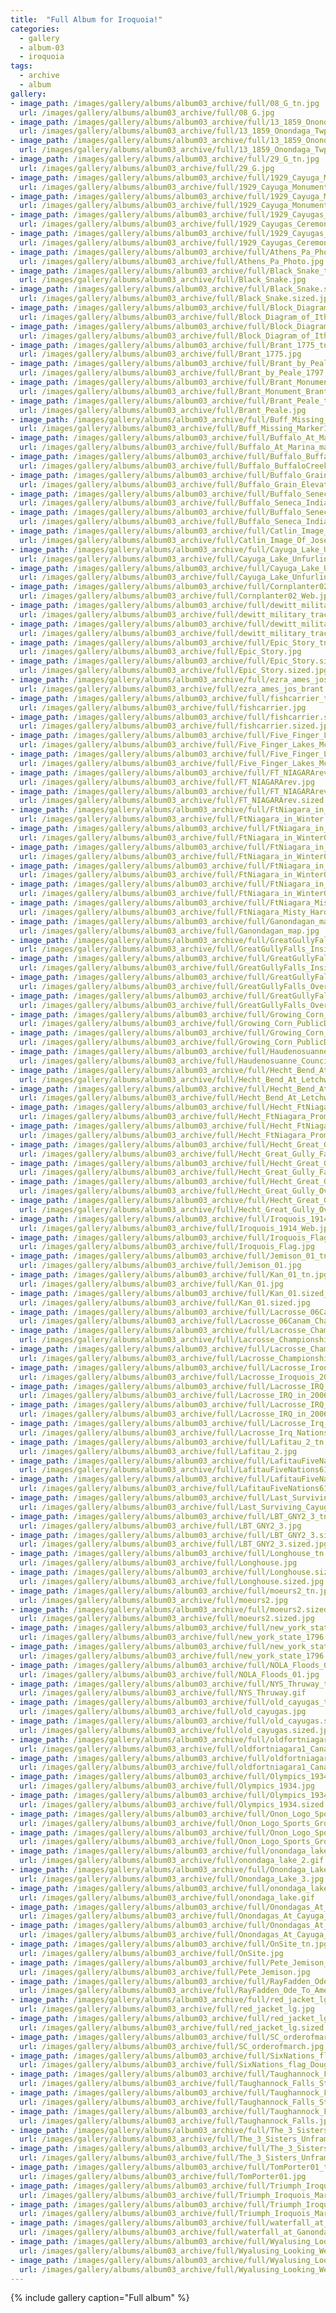 ```yaml
---
title:  "Full Album for Iroquoia!"
categories:
  - gallery
  - album-03
  - iroquoia
tags:
  - archive
  - album
gallery:
- image_path: /images/gallery/albums/album03_archive/full/08_G_tn.jpg
  url: /images/gallery/albums/album03_archive/full/08_G.jpg
- image_path: /images/gallery/albums/album03_archive/full/13_1859_Onondaga_Twp_300c_tn.jpg
  url: /images/gallery/albums/album03_archive/full/13_1859_Onondaga_Twp_300c.jpg
- image_path: /images/gallery/albums/album03_archive/full/13_1859_Onondaga_Twp_300c.sized_tn.jpg
  url: /images/gallery/albums/album03_archive/full/13_1859_Onondaga_Twp_300c.sized.jpg
- image_path: /images/gallery/albums/album03_archive/full/29_G_tn.jpg
  url: /images/gallery/albums/album03_archive/full/29_G.jpg
- image_path: /images/gallery/albums/album03_archive/full/1929_Cayuga_Monument_Dedication_09_tn.jpg
  url: /images/gallery/albums/album03_archive/full/1929_Cayuga_Monument_Dedication_09.jpg
- image_path: /images/gallery/albums/album03_archive/full/1929_Cayuga_Monument_Dedication_09.sized_tn.jpg
  url: /images/gallery/albums/album03_archive/full/1929_Cayuga_Monument_Dedication_09.sized.jpg
- image_path: /images/gallery/albums/album03_archive/full/1929_Cayugas_Ceremony_01A_tn.jpg
  url: /images/gallery/albums/album03_archive/full/1929_Cayugas_Ceremony_01A.jpg
- image_path: /images/gallery/albums/album03_archive/full/1929_Cayugas_Ceremony_01A.sized_tn.jpg
  url: /images/gallery/albums/album03_archive/full/1929_Cayugas_Ceremony_01A.sized.jpg
- image_path: /images/gallery/albums/album03_archive/full/Athens_Pa_Photo_tn.jpg
  url: /images/gallery/albums/album03_archive/full/Athens_Pa_Photo.jpg
- image_path: /images/gallery/albums/album03_archive/full/Black_Snake_tn.jpg
  url: /images/gallery/albums/album03_archive/full/Black_Snake.jpg
- image_path: /images/gallery/albums/album03_archive/full/Black_Snake.sized_tn.jpg
  url: /images/gallery/albums/album03_archive/full/Black_Snake.sized.jpg
- image_path: /images/gallery/albums/album03_archive/full/Block_Diagram_of_Ithaca_Cornell_Cayuga_Coreorgonel_2_tn.jpg
  url: /images/gallery/albums/album03_archive/full/Block_Diagram_of_Ithaca_Cornell_Cayuga_Coreorgonel_2.jpg
- image_path: /images/gallery/albums/album03_archive/full/Block_Diagram_of_Ithaca_Cornell_Cayuga_Coreorgonel_2.sized_tn.jpg
  url: /images/gallery/albums/album03_archive/full/Block_Diagram_of_Ithaca_Cornell_Cayuga_Coreorgonel_2.sized.jpg
- image_path: /images/gallery/albums/album03_archive/full/Brant_1775_tn.jpg
  url: /images/gallery/albums/album03_archive/full/Brant_1775.jpg
- image_path: /images/gallery/albums/album03_archive/full/Brant_by_Peale_1797_tn.jpg
  url: /images/gallery/albums/album03_archive/full/Brant_by_Peale_1797.jpg
- image_path: /images/gallery/albums/album03_archive/full/Brant_Monument_Brant_County_Museum_tn.jpg
  url: /images/gallery/albums/album03_archive/full/Brant_Monument_Brant_County_Museum.jpg
- image_path: /images/gallery/albums/album03_archive/full/Brant_Peale_tn.jpg
  url: /images/gallery/albums/album03_archive/full/Brant_Peale.jpg
- image_path: /images/gallery/albums/album03_archive/full/Buff_Missing_Marker116a_tn.jpg
  url: /images/gallery/albums/album03_archive/full/Buff_Missing_Marker116a.jpg
- image_path: /images/gallery/albums/album03_archive/full/Buffalo_At_Marina_mark009a_tn.jpg
  url: /images/gallery/albums/album03_archive/full/Buffalo_At_Marina_mark009a.jpg
- image_path: /images/gallery/albums/album03_archive/full/Buffalo_BuffaloCreek_Now_Then_tn.jpg
  url: /images/gallery/albums/album03_archive/full/Buffalo_BuffaloCreek_Now_Then.jpg
- image_path: /images/gallery/albums/album03_archive/full/Buffalo_Grain_Elevator_mark006a_tn.jpg
  url: /images/gallery/albums/album03_archive/full/Buffalo_Grain_Elevator_mark006a.jpg
- image_path: /images/gallery/albums/album03_archive/full/Buffalo_Seneca_Indian_Park_mark114a_tn.jpg
  url: /images/gallery/albums/album03_archive/full/Buffalo_Seneca_Indian_Park_mark114a.jpg
- image_path: /images/gallery/albums/album03_archive/full/Buffalo_Seneca_Indian_Park_mark115a_tn.jpg
  url: /images/gallery/albums/album03_archive/full/Buffalo_Seneca_Indian_Park_mark115a.jpg
- image_path: /images/gallery/albums/album03_archive/full/Catlin_Image_Of_JosephBrant_tn.jpg
  url: /images/gallery/albums/album03_archive/full/Catlin_Image_Of_JosephBrant.jpg
- image_path: /images/gallery/albums/album03_archive/full/Cayuga_Lake_Unfurling_the_Site_tn.jpg
  url: /images/gallery/albums/album03_archive/full/Cayuga_Lake_Unfurling_the_Site.jpg
- image_path: /images/gallery/albums/album03_archive/full/Cayuga_Lake_Unfurling_the_Site.sized_tn.jpg
  url: /images/gallery/albums/album03_archive/full/Cayuga_Lake_Unfurling_the_Site.sized.jpg
- image_path: /images/gallery/albums/album03_archive/full/Cornplanter02_Web_tn.jpg
  url: /images/gallery/albums/album03_archive/full/Cornplanter02_Web.jpg
- image_path: /images/gallery/albums/album03_archive/full/dewitt_military_tracts_NYS_tn.jpg
  url: /images/gallery/albums/album03_archive/full/dewitt_military_tracts_NYS.jpg
- image_path: /images/gallery/albums/album03_archive/full/dewitt_military_tracts_NYS.sized_tn.jpg
  url: /images/gallery/albums/album03_archive/full/dewitt_military_tracts_NYS.sized.jpg
- image_path: /images/gallery/albums/album03_archive/full/Epic_Story_tn.jpg
  url: /images/gallery/albums/album03_archive/full/Epic_Story.jpg
- image_path: /images/gallery/albums/album03_archive/full/Epic_Story.sized_tn.jpg
  url: /images/gallery/albums/album03_archive/full/Epic_Story.sized.jpg
- image_path: /images/gallery/albums/album03_archive/full/ezra_ames_jos_brant_tn.jpg
  url: /images/gallery/albums/album03_archive/full/ezra_ames_jos_brant.jpg
- image_path: /images/gallery/albums/album03_archive/full/fishcarrier_tn.jpg
  url: /images/gallery/albums/album03_archive/full/fishcarrier.jpg
- image_path: /images/gallery/albums/album03_archive/full/fishcarrier.sized_tn.jpg
  url: /images/gallery/albums/album03_archive/full/fishcarrier.sized.jpg
- image_path: /images/gallery/albums/album03_archive/full/Five_Finger_Lakes_McCarthy_tn.jpg
  url: /images/gallery/albums/album03_archive/full/Five_Finger_Lakes_McCarthy.jpg
- image_path: /images/gallery/albums/album03_archive/full/Five_Finger_Lakes_McCarthy.sized_tn.jpg
  url: /images/gallery/albums/album03_archive/full/Five_Finger_Lakes_McCarthy.sized.jpg
- image_path: /images/gallery/albums/album03_archive/full/FT_NIAGARArev_tn.jpg
  url: /images/gallery/albums/album03_archive/full/FT_NIAGARArev.jpg
- image_path: /images/gallery/albums/album03_archive/full/FT_NIAGARArev.sized_tn.jpg
  url: /images/gallery/albums/album03_archive/full/FT_NIAGARArev.sized.jpg
- image_path: /images/gallery/albums/album03_archive/full/FtNiagara_in_Winter_tn.jpg
  url: /images/gallery/albums/album03_archive/full/FtNiagara_in_Winter.jpg
- image_path: /images/gallery/albums/album03_archive/full/FtNiagara_in_Winter02_Harding_tn.jpg
  url: /images/gallery/albums/album03_archive/full/FtNiagara_in_Winter02_Harding.jpg
- image_path: /images/gallery/albums/album03_archive/full/FtNiagara_in_Winter03_Harding_tn.jpg
  url: /images/gallery/albums/album03_archive/full/FtNiagara_in_Winter03_Harding.jpg
- image_path: /images/gallery/albums/album03_archive/full/FtNiagara_in_Winter04_Harding_tn.jpg
  url: /images/gallery/albums/album03_archive/full/FtNiagara_in_Winter04_Harding.jpg
- image_path: /images/gallery/albums/album03_archive/full/FtNiagara_in_Winter06_Harding_tn.jpg
  url: /images/gallery/albums/album03_archive/full/FtNiagara_in_Winter06_Harding.jpg
- image_path: /images/gallery/albums/album03_archive/full/FtNiagara_Misty_Harding_tn.jpg
  url: /images/gallery/albums/album03_archive/full/FtNiagara_Misty_Harding.jpg
- image_path: /images/gallery/albums/album03_archive/full/Ganondagan_map_tn.jpg
  url: /images/gallery/albums/album03_archive/full/Ganondagan_map.jpg
- image_path: /images/gallery/albums/album03_archive/full/GreatGullyFalls_Insideview_tn.jpg
  url: /images/gallery/albums/album03_archive/full/GreatGullyFalls_Insideview.jpg
- image_path: /images/gallery/albums/album03_archive/full/GreatGullyFalls_Insideview.sized_tn.jpg
  url: /images/gallery/albums/album03_archive/full/GreatGullyFalls_Insideview.sized.jpg
- image_path: /images/gallery/albums/album03_archive/full/GreatGullyFalls_Overview_tn.jpg
  url: /images/gallery/albums/album03_archive/full/GreatGullyFalls_Overview.jpg
- image_path: /images/gallery/albums/album03_archive/full/GreatGullyFalls_Overview.sized_tn.jpg
  url: /images/gallery/albums/album03_archive/full/GreatGullyFalls_Overview.sized.jpg
- image_path: /images/gallery/albums/album03_archive/full/Growing_Corn_PublicDomainImage_tn.jpg
  url: /images/gallery/albums/album03_archive/full/Growing_Corn_PublicDomainImage.highlight_tn.jpg
- image_path: /images/gallery/albums/album03_archive/full/Growing_Corn_PublicDomainImage.highlight.jpg
  url: /images/gallery/albums/album03_archive/full/Growing_Corn_PublicDomainImage.jpg
- image_path: /images/gallery/albums/album03_archive/full/Haudenosuanne_Council_Seat2_tn.jpg
  url: /images/gallery/albums/album03_archive/full/Haudenosuanne_Council_Seat2.png
- image_path: /images/gallery/albums/album03_archive/full/Hecht_Bend_At_Letchworth_tn.jpg
  url: /images/gallery/albums/album03_archive/full/Hecht_Bend_At_Letchworth.jpg
- image_path: /images/gallery/albums/album03_archive/full/Hecht_Bend_At_Letchworth.sized_tn.jpg
  url: /images/gallery/albums/album03_archive/full/Hecht_Bend_At_Letchworth.sized.jpg
- image_path: /images/gallery/albums/album03_archive/full/Hecht_FtNiagara_Promontory_Overhead_2_tn.jpg
  url: /images/gallery/albums/album03_archive/full/Hecht_FtNiagara_Promontory_Overhead_2.jpg
- image_path: /images/gallery/albums/album03_archive/full/Hecht_FtNiagara_Promontory_Overhead_2.sized_tn.jpg
  url: /images/gallery/albums/album03_archive/full/Hecht_FtNiagara_Promontory_Overhead_2.sized.jpg
- image_path: /images/gallery/albums/album03_archive/full/Hecht_Great_Gully_Falls_Sideview_tn.jpg
  url: /images/gallery/albums/album03_archive/full/Hecht_Great_Gully_Falls_Sideview.jpg
- image_path: /images/gallery/albums/album03_archive/full/Hecht_Great_Gully_Falls_Sideview.sized_tn.jpg
  url: /images/gallery/albums/album03_archive/full/Hecht_Great_Gully_Falls_Sideview.sized.jpg
- image_path: /images/gallery/albums/album03_archive/full/Hecht_Great_Gully_Overhead_tn.jpg
  url: /images/gallery/albums/album03_archive/full/Hecht_Great_Gully_Overhead.jpg
- image_path: /images/gallery/albums/album03_archive/full/Hecht_Great_Gully_Overhead.sized_tn.jpg
  url: /images/gallery/albums/album03_archive/full/Hecht_Great_Gully_Overhead.sized.jpg
- image_path: /images/gallery/albums/album03_archive/full/Iroquois_1914_Web_tn.jpg
  url: /images/gallery/albums/album03_archive/full/Iroquois_1914_Web.jpg
- image_path: /images/gallery/albums/album03_archive/full/Iroquois_Flag_tn.jpg
  url: /images/gallery/albums/album03_archive/full/Iroquois_Flag.jpg
- image_path: /images/gallery/albums/album03_archive/full/Jemison_01_tn.jpg
  url: /images/gallery/albums/album03_archive/full/Jemison_01.jpg
- image_path: /images/gallery/albums/album03_archive/full/Kan_01_tn.jpg
  url: /images/gallery/albums/album03_archive/full/Kan_01.jpg
- image_path: /images/gallery/albums/album03_archive/full/Kan_01.sized_tn.jpg
  url: /images/gallery/albums/album03_archive/full/Kan_01.sized.jpg
- image_path: /images/gallery/albums/album03_archive/full/Lacrosse_06Canam_Champs_tn.jpg
  url: /images/gallery/albums/album03_archive/full/Lacrosse_06Canam_Champs.jpg
- image_path: /images/gallery/albums/album03_archive/full/Lacrosse_Championships_tn.jpg
  url: /images/gallery/albums/album03_archive/full/Lacrosse_Championships.jpg
- image_path: /images/gallery/albums/album03_archive/full/Lacrosse_Championships.sized_tn.jpg
  url: /images/gallery/albums/album03_archive/full/Lacrosse_Championships.sized.jpg
- image_path: /images/gallery/albums/album03_archive/full/Lacrosse_Iroquois_2006_Championship_Round_tn.jpg
  url: /images/gallery/albums/album03_archive/full/Lacrosse_Iroquois_2006_Championship_Round.jpg
- image_path: /images/gallery/albums/album03_archive/full/Lacrosse_IRQ_in_2006_CampionshipWebsite_tn.jpg
  url: /images/gallery/albums/album03_archive/full/Lacrosse_IRQ_in_2006_CampionshipWebsite.jpg
- image_path: /images/gallery/albums/album03_archive/full/Lacrosse_IRQ_in_2006_CampionshipWebsite.sized_tn.jpg
  url: /images/gallery/albums/album03_archive/full/Lacrosse_IRQ_in_2006_CampionshipWebsite.sized.jpg
- image_path: /images/gallery/albums/album03_archive/full/Lacrosse_Irq_Nations_Poster_tn.jpg
  url: /images/gallery/albums/album03_archive/full/Lacrosse_Irq_Nations_Poster.jpg
- image_path: /images/gallery/albums/album03_archive/full/Lafitau_2_tn.jpg
  url: /images/gallery/albums/album03_archive/full/Lafitau_2.jpg
- image_path: /images/gallery/albums/album03_archive/full/LafitauFiveNations61202_tn.jpg
  url: /images/gallery/albums/album03_archive/full/LafitauFiveNations61202.jpg
- image_path: /images/gallery/albums/album03_archive/full/LafitauFiveNations61202.sized_tn.jpg
  url: /images/gallery/albums/album03_archive/full/LafitauFiveNations61202.sized.jpg
- image_path: /images/gallery/albums/album03_archive/full/Last_Surviving_Cayugas_tn.jpg
  url: /images/gallery/albums/album03_archive/full/Last_Surviving_Cayugas.jpg
- image_path: /images/gallery/albums/album03_archive/full/LBT_GNY2_3_tn.jpg
  url: /images/gallery/albums/album03_archive/full/LBT_GNY2_3.jpg
- image_path: /images/gallery/albums/album03_archive/full/LBT_GNY2_3.sized_tn.jpg
  url: /images/gallery/albums/album03_archive/full/LBT_GNY2_3.sized.jpg
- image_path: /images/gallery/albums/album03_archive/full/Longhouse_tn.jpg
  url: /images/gallery/albums/album03_archive/full/Longhouse.jpg
- image_path: /images/gallery/albums/album03_archive/full/Longhouse.sized_tn.jpg
  url: /images/gallery/albums/album03_archive/full/Longhouse.sized.jpg
- image_path: /images/gallery/albums/album03_archive/full/moeurs2_tn.jpg
  url: /images/gallery/albums/album03_archive/full/moeurs2.jpg
- image_path: /images/gallery/albums/album03_archive/full/moeurs2.sized_tn.jpg
  url: /images/gallery/albums/album03_archive/full/moeurs2.sized.jpg
- image_path: /images/gallery/albums/album03_archive/full/new_york_state_1796_tn.jpg
  url: /images/gallery/albums/album03_archive/full/new_york_state_1796.jpg
- image_path: /images/gallery/albums/album03_archive/full/new_york_state_1796.sized_tn.jpg
  url: /images/gallery/albums/album03_archive/full/new_york_state_1796.sized.jpg
- image_path: /images/gallery/albums/album03_archive/full/NOLA_Floods_01_tn.jpg
  url: /images/gallery/albums/album03_archive/full/NOLA_Floods_01.jpg
- image_path: /images/gallery/albums/album03_archive/full/NYS_Thruway_tn.jpg
  url: /images/gallery/albums/album03_archive/full/NYS_Thruway.gif
- image_path: /images/gallery/albums/album03_archive/full/old_cayugas_tn.jpg
  url: /images/gallery/albums/album03_archive/full/old_cayugas.jpg
- image_path: /images/gallery/albums/album03_archive/full/old_cayugas.sized_tn.jpg
  url: /images/gallery/albums/album03_archive/full/old_cayugas.sized.jpg
- image_path: /images/gallery/albums/album03_archive/full/oldfortniagara1_Canada_Side_tn.jpg
  url: /images/gallery/albums/album03_archive/full/oldfortniagara1_Canada_Side.jpg
- image_path: /images/gallery/albums/album03_archive/full/oldfortniagara1_Canada_Side.sized_tn.jpg
  url: /images/gallery/albums/album03_archive/full/oldfortniagara1_Canada_Side.sized.jpg
- image_path: /images/gallery/albums/album03_archive/full/Olympics_1934_tn.jpg
  url: /images/gallery/albums/album03_archive/full/Olympics_1934.jpg
- image_path: /images/gallery/albums/album03_archive/full/Olympics_1934.sized_tn.jpg
  url: /images/gallery/albums/album03_archive/full/Olympics_1934.sized.jpg
- image_path: /images/gallery/albums/album03_archive/full/Onon_Logo_Sports_Grounds_tn.jpg
  url: /images/gallery/albums/album03_archive/full/Onon_Logo_Sports_Grounds.jpg
- image_path: /images/gallery/albums/album03_archive/full/Onon_Logo_Sports_Grounds.sized_tn.jpg
  url: /images/gallery/albums/album03_archive/full/Onon_Logo_Sports_Grounds.sized.jpg
- image_path: /images/gallery/albums/album03_archive/full/onondaga_lake_2_tn.jpg
  url: /images/gallery/albums/album03_archive/full/onondaga_lake_2.gif
- image_path: /images/gallery/albums/album03_archive/full/Onondaga_Lake_3_tn.jpg
  url: /images/gallery/albums/album03_archive/full/Onondaga_Lake_3.jpg
- image_path: /images/gallery/albums/album03_archive/full/onondaga_lake_tn.jpg
  url: /images/gallery/albums/album03_archive/full/onondaga_lake.gif
- image_path: /images/gallery/albums/album03_archive/full/Onondagas_At_Cayuga_Parley_tn.jpg
  url: /images/gallery/albums/album03_archive/full/Onondagas_At_Cayuga_Parley.jpg
- image_path: /images/gallery/albums/album03_archive/full/Onondagas_At_Cayuga_Parley.sized_tn.jpg
  url: /images/gallery/albums/album03_archive/full/Onondagas_At_Cayuga_Parley.sized.jpg
- image_path: /images/gallery/albums/album03_archive/full/OnSite_tn.jpg
  url: /images/gallery/albums/album03_archive/full/OnSite.jpg
- image_path: /images/gallery/albums/album03_archive/full/Pete_Jemison_tn.jpg
  url: /images/gallery/albums/album03_archive/full/Pete_Jemison.jpg
- image_path: /images/gallery/albums/album03_archive/full/RayFadden_Ode_To_AmericanIndian_tn.jpg
  url: /images/gallery/albums/album03_archive/full/RayFadden_Ode_To_AmericanIndian.jpg
- image_path: /images/gallery/albums/album03_archive/full/red_jacket_lg_tn.jpg
  url: /images/gallery/albums/album03_archive/full/red_jacket_lg.jpg
- image_path: /images/gallery/albums/album03_archive/full/red_jacket_lg.sized_tn.jpg
  url: /images/gallery/albums/album03_archive/full/red_jacket_lg.sized.jpg
- image_path: /images/gallery/albums/album03_archive/full/SC_orderofmarch_tn.jpg
  url: /images/gallery/albums/album03_archive/full/SC_orderofmarch.jpg
- image_path: /images/gallery/albums/album03_archive/full/SixNations_flag_DouglasCreekOntario_tn.jpg
  url: /images/gallery/albums/album03_archive/full/SixNations_flag_DouglasCreekOntario.jpg
- image_path: /images/gallery/albums/album03_archive/full/Taughannock_Falls_Stereoview_tn.jpg
  url: /images/gallery/albums/album03_archive/full/Taughannock_Falls_Stereoview.jpg
- image_path: /images/gallery/albums/album03_archive/full/Taughannock_Falls_Stereoview.sized_tn.jpg
  url: /images/gallery/albums/album03_archive/full/Taughannock_Falls_Stereoview.sized.jpg
- image_path: /images/gallery/albums/album03_archive/full/Taughannock_Falls_tn.jpg
  url: /images/gallery/albums/album03_archive/full/Taughannock_Falls.jpg
- image_path: /images/gallery/albums/album03_archive/full/The_3_Sisters_Unframed_001_tn.jpg
  url: /images/gallery/albums/album03_archive/full/The_3_Sisters_Unframed_001.jpg
- image_path: /images/gallery/albums/album03_archive/full/The_3_Sisters_Unframed_001.sized_tn.jpg
  url: /images/gallery/albums/album03_archive/full/The_3_Sisters_Unframed_001.sized.jpg
- image_path: /images/gallery/albums/album03_archive/full/TomPorter01_tn.jpg
  url: /images/gallery/albums/album03_archive/full/TomPorter01.jpg
- image_path: /images/gallery/albums/album03_archive/full/Triumph_Iroquois_Marquee_tn.jpg
  url: /images/gallery/albums/album03_archive/full/Triumph_Iroquois_Marquee.jpg
- image_path: /images/gallery/albums/album03_archive/full/Triumph_Iroquois_Marquee.sized_tn.jpg
  url: /images/gallery/albums/album03_archive/full/Triumph_Iroquois_Marquee.sized.jpg
- image_path: /images/gallery/albums/album03_archive/full/waterfall_at_Ganondagan_tn.jpg
  url: /images/gallery/albums/album03_archive/full/waterfall_at_Ganondagan.jpg
- image_path: /images/gallery/albums/album03_archive/full/Wyalusing_Looking_West_tn.jpg
  url: /images/gallery/albums/album03_archive/full/Wyalusing_Looking_West.jpg
- image_path: /images/gallery/albums/album03_archive/full/Wyalusing_Looking_West.sized_tn.jpg
  url: /images/gallery/albums/album03_archive/full/Wyalusing_Looking_West.sized.jpg
---
```


{% include gallery caption="Full album" %}
